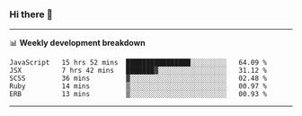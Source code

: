 ### Hi there 👋

-------

📊 **Weekly development breakdown**
<!--START_SECTION:waka-->
```text
JavaScript   15 hrs 52 mins  ████████████████░░░░░░░░░   64.09 % 
JSX          7 hrs 42 mins   ███████▓░░░░░░░░░░░░░░░░░   31.12 % 
SCSS         36 mins         ▓░░░░░░░░░░░░░░░░░░░░░░░░   02.48 % 
Ruby         14 mins         ▒░░░░░░░░░░░░░░░░░░░░░░░░   00.97 % 
ERB          13 mins         ▒░░░░░░░░░░░░░░░░░░░░░░░░   00.93 % 
```
<!--END_SECTION:waka-->
-------

<!--
**ashish-r/ashish-r** is a ✨ _special_ ✨ repository because its `README.md` (this file) appears on your GitHub profile.

Here are some ideas to get you started:

- 🔭 I’m currently working on ...
- 🌱 I’m currently learning ...
- 👯 I’m looking to collaborate on ...
- 🤔 I’m looking for help with ...
- 💬 Ask me about ...
- 📫 How to reach me: ...
- 😄 Pronouns: ...
- ⚡ Fun fact: ...
-->

